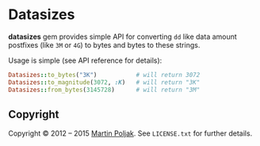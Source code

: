 Datasizes
=========

**datasizes** gem provides simple API for converting `dd` like
data amount postfixes (like `3M` or `4G`) to bytes and bytes to these
strings.

Usage is simple (see API reference for details):

```ruby  
Datasizes::to_bytes("3K")           # will return 3072
Datasizes::to_magnitude(3072, :K)   # will return "3K"
Datasizes::from_bytes(3145728)      # will return "3M"
```

Copyright
---------

Copyright &copy; 2012 &ndash; 2015 [Martin Poljak][10]. See `LICENSE.txt`
for further details.

[9]: http://github.com/martinkozak/datasizes/issues
[10]: http://www.martinpoljak.net/
